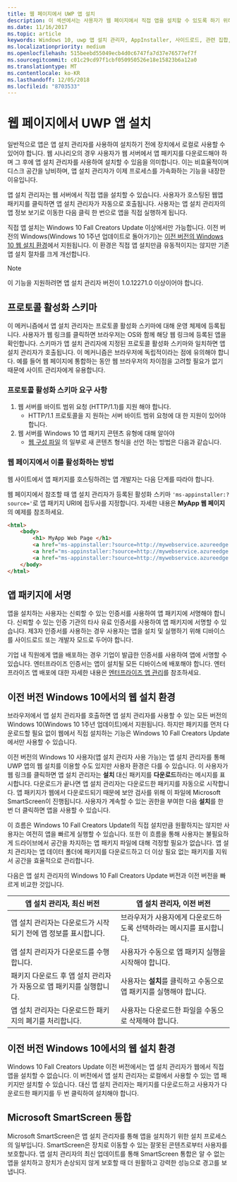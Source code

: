 ```yaml
---
title: 웹 페이지에서 UWP 앱 설치
description: 이 섹션에서는 사용자가 웹 페이지에서 직접 앱을 설치할 수 있도록 하기 위해 필요한 단계를 검토합니다.
ms.date: 11/16/2017
ms.topic: article
keywords: Windows 10, uwp 앱 설치 관리자, AppInstaller, 사이드로드, 관련 집합, 선택적 패키지
ms.localizationpriority: medium
ms.openlocfilehash: 515beebd55049ecb4d0c6747fa7d37e76577ef7f
ms.sourcegitcommit: c01c29cd97f1cbf050950526e18e15823b6a12a0
ms.translationtype: MT
ms.contentlocale: ko-KR
ms.lasthandoff: 12/05/2018
ms.locfileid: "8703533"
---
```

# <a name="installing-uwp-apps-from-a-web-page"></a>웹 페이지에서 UWP 앱 설치

일반적으로 앱은 앱 설치 관리자를 사용하여 설치하기 전에 장치에서 로컬로 사용할 수 있어야 합니다. 웹 시나리오의 경우 사용자가 웹 서버에서 앱 패키지를 다운로드해야 하며 그 후에 앱 설치 관리자를 사용하여 설치할 수 있음을 의미합니다. 이는 비효율적이며 디스크 공간을 낭비하며, 앱 설치 관리자가 이제 프로세스를 가속화하는 기능을 내장한 이유입니다.

앱 설치 관리자는 웹 서버에서 직접 앱을 설치할 수 있습니다. 사용자가 호스팅된 웹앱 패키지를 클릭하면 앱 설치 관리자가 자동으로 호출됩니다. 사용자는 앱 설치 관리자의 앱 정보 보기로 이동한 다음 클릭 한 번으로 앱을 직접 실행하게 됩니다. 

직접 앱 설치는 Windows 10 Fall Creators Update 이상에서만 가능합니다. 이전 버전의 Windows(Windows 10 1주년 업데이트로 돌아가기)는 [이전 버전의 Windows 10 웹 설치 환경](#web-install-experience)에서 지원됩니다. 이 환경은 직접 앱 설치만큼 유동적이지는 않지만 기존 앱 설치 절차를 크게 개선합니다.
  
> [!NOTE]
> 이 기능을 지원하려면 앱 설치 관리자 버전이 1.0.12271.0 이상이어야 합니다.

## <a name="protocol-activation-scheme"></a>프로토콜 활성화 스키마
이 메커니즘에서 앱 설치 관리자는 프로토콜 활성화 스키마에 대해 운영 체제에 등록됩니다. 사용자가 웹 링크를 클릭하면 브라우저는 OS와 함께 해당 웹 링크에 등록된 앱을 확인합니다. 스키마가 앱 설치 관리자에 지정된 프로토콜 활성화 스키마와 일치하면 앱 설치 관리자가 호출됩니다. 이 메커니즘은 브라우저에 독립적이라는 점에 유의해야 합니다. 예를 들어 웹 페이지에 통합하는 동안 웹 브라우저의 차이점을 고려할 필요가 없기 때문에 사이트 관리자에게 유용합니다. 

### <a name="requirements-for-protocol-activation-scheme"></a>프로토콜 활성화 스키마 요구 사항

1. 웹 서버를 바이트 범위 요청 (HTTP/1.1)를 지원 해야 합니다.
    - HTTP/1.1 프로토콜을 지 원하는 서버 바이트 범위 요청에 대 한 지원이 있어야 합니다. 
2. 웹 서버를 Windows 10 앱 패키지 콘텐츠 유형에 대해 알아야
    - [웹 구성 파일](web-install-IIS.md#step-7---configure-the-web-app-for-app-package-mime-types) 의 일부로 새 콘텐츠 형식을 선언 하는 방법은 다음과 같습니다.

### <a name="how-to-enable-this-on-a-webpage"></a>웹 페이지에서 이를 활성화하는 방법 
웹 사이트에서 앱 패키지를 호스팅하려는 앱 개발자는 다음 단계를 따라야 합니다.

웹 페이지에서 참조할 때 앱 설치 관리자가 등록된 활성화 스키마 `'ms-appinstaller:?source='`로 앱 패키지 URI에 접두사를 지정합니다. 자세한 내용은 **MyApp 웹 페이지**의 예제를 참조하세요. 
``` html
<html>
    <body>
        <h1> MyApp Web Page </h1>
        <a href="ms-appinstaller:?source=http://mywebservice.azureedge.net/HubApp.appx"> Install app package </a>
        <a href="ms-appinstaller:?source=http://mywebservice.azureedge.net/HubAppBundle.appxbundle"> Install app bundle  </a>
        <a href="ms-appinstaller:?source=http://mywebservice.azureedge.net/HubAppSet.appinstaller"> Install related set </a>
    </body>
</html>
```

## <a name="signing-the-app-package"></a>앱 패키지에 서명
앱을 설치하는 사용자는 신뢰할 수 있는 인증서를 사용하여 앱 패키지에 서명해야 합니다. 신뢰할 수 있는 인증 기관의 타사 유료 인증서를 사용하여 앱 패키지에 서명할 수 있습니다. 제3자 인증서를 사용하는 경우 사용자는 앱을 설치 및 실행하기 위해 디바이스를 사이드로드 또는 개발자 모드로 두어야 합니다.

기업 내 직원에게 앱을 배포하는 경우 기업이 발급한 인증서를 사용하여 앱에 서명할 수 있습니다. 엔터프라이즈 인증서는 앱이 설치될 모든 디바이스에 배포해야 합니다. 엔터프라이즈 앱 배포에 대한 자세한 내용은 [엔터프라이즈 앱 관리](https://docs.microsoft.com/windows/client-management/mdm/enterprise-app-management)를 참조하세요.

## 이전 버전 Windows 10에서의 웹 설치 환경<a name="web-install-experience"></a>

브라우저에서 앱 설치 관리자를 호출하면 앱 설치 관리자를 사용할 수 있는 모든 버전의 Windows 10(Windows 10 1주년 업데이트)에서 지원됩니다. 하지만 패키지를 먼저 다운로드할 필요 없이 웹에서 직접 설치하는 기능은 Windows 10 Fall Creators Update에서만 사용할 수 있습니다.  

이전 버전의 Windows 10 사용자(앱 설치 관리자 사용 가능)는 앱 설치 관리자를 통해 UWP 앱의 웹 설치를 이용할 수도 있지만 사용자 환경은 다를 수 있습니다. 이 사용자가 웹 링크를 클릭하면 앱 설치 관리자는 **설치** 대신 패키지를 **다운로드**하라는 메시지를 표시합니다. 다운로드가 끝나면 앱 설치 관리자는 다운로드한 패키지를 자동으로 시작합니다. 앱 패키지가 웹에서 다운로드되기 때문에 보안 검사를 위해 이 파일에 Microsoft SmartScreen이 진행됩니다. 사용자가 계속할 수 있는 권한을 부여한 다음 **설치**를 한 번 더 클릭하면 앱을 사용할 수 있습니다.

이 흐름은 Windows 10 Fall Creators Update의 직접 설치만큼 원활하지는 않지만 사용자는 여전히 앱을 빠르게 실행할 수 있습니다. 또한 이 흐름을 통해 사용자는 불필요하게 드라이브에서 공간을 차지하는 앱 패키지 파일에 대해 걱정할 필요가 없습니다. 앱 설치 관리자는 앱 데이터 폴더에 패키지를 다운로드하고 더 이상 필요 없는 패키지를 지워서 공간을 효율적으로 관리합니다. 

다음은 앱 설치 관리자의 Windows 10 Fall Creators Update 버전과 이전 버전을 빠르게 비교한 것입니다.

| 앱 설치 관리자, 최신 버전 | 앱 설치 관리자, 이전 버전 |
|------------------------------|----------------------------------|
| 앱 설치 관리자는 다운로드가 시작되기 전에 앱 정보를 표시합니다. | 브라우저가 사용자에게 다운로드하도록 선택하라는 메시지를 표시합니다.  |
| 앱 설치 관리자가 다운로드를 수행합니다. | 사용자가 수동으로 앱 패키지 실행을 시작해야 합니다. |
| 패키지 다운로드 후 앱 설치 관리자가 자동으로 앱 패키지를 실행합니다. | 사용자는 **설치**를 클릭하고 수동으로 앱 패키지를 실행해야 합니다. |
| 앱 설치 관리자는 다운로드한 패키지의 폐기를 처리합니다. | 사용자는 다운로드한 파일을 수동으로 삭제해야 합니다. |

## <a name="web-install-experience-on-previous-versions-of-windows-10"></a>이전 버전 Windows 10에서의 웹 설치 환경
Windows 10 Fall Creators Update 이전 버전에서는 앱 설치 관리자가 웹에서 직접 앱을 설치할 수 없습니다. 이 버전에서 앱 설치 관리자는 로컬에서 사용할 수 있는 앱 패키지만 설치할 수 있습니다. 대신 앱 설치 관리자는 패키지를 다운로드하고 사용자가 다운로드한 패키지를 두 번 클릭하여 설치해야 합니다.


## <a name="microsoft-smartscreen-integration"></a>Microsoft SmartScreen 통합

Microsoft SmartScreen은 앱 설치 관리자를 통해 앱을 설치하기 위한 설치 프로세스의 일부입니다. SmartScreen은 장치로 이동할 수 있는 잘못된 콘텐츠로부터 사용자를 보호합니다. 앱 설치 관리자의 최신 업데이트를 통해 SmartScreen 통합은 알 수 없는 앱을 설치하고 장치가 손상되지 않게 보호할 때 더 원활하고 강력한 성능으로 경고를 보냅니다. 
